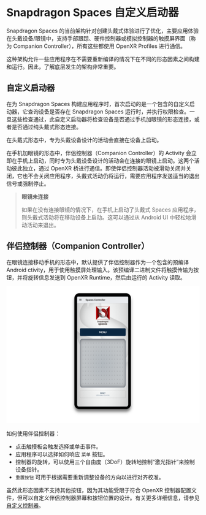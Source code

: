 # Snapdragon Spaces 自定义启动器

Snapdragon Spaces 的当前架构针对创建头戴式体验进行了优化，主要应用体验在头戴设备/眼镜中，支持手部跟踪、硬件控制器或模拟控制器的触摸屏界面（称为 Companion Controller），所有这些都使用 OpenXR Profiles 进行通信。

这种架构允许一些应用程序在不需要重新编译的情况下在不同的形态因素之间构建和运行。因此，了解底层发生的架构非常重要。

## 自定义启动器

在为 Snapdragon Spaces 构建应用程序时，首次启动的是一个包含的自定义启动器，它查询设备是否存在 Snapdragon Spaces 运行时，并执行权限检查。一旦这些检查通过，此自定义启动器将检查设备是否通过手机加眼镜的形态连接，或者是否通过纯头戴式形态连接。

在头戴式形态中，专为头戴设备设计的活动会直接在设备上启动。

在手机加眼镜的形态中，伴侣控制器（Companion Controller）的 Activity 会立即在手机上启动，同时专为头戴设备设计的活动会在连接的眼镜上启动。这两个活动彼此独立，通过 OpenXR 桥进行通信。即使伴侣控制器活动被滑动关闭并关闭，它也不会关闭应用程序，头戴式活动仍将运行，需要应用程序发送适当的退出信号或强制停止。

> **眼镜未连接**
>
> 如果在没有连接眼镜的情况下，在手机上启动了头戴式 Spaces 应用程序，则头戴式活动将在移动设备上启动。这可以通过从 Android UI 中轻松地滑动活动来退出。
>

## 伴侣控制器（Companion Controller）

在眼镜连接移动手机的形态中，默认提供了伴侣控制器作为一个包含的预编译 Android ctivity，用于使用触摸屏处理输入。该预编译二进制文件将触摸传输为按钮，并将旋转信息发送到 OpenXR Runtime，然后由运行的 Activity 读取。

![img](./pic-CustomLauncher/1.png)

如何使用伴侣控制器：

- 点击触摸板会触发选择或单击事件。
- 应用程序可以选择如何响应 `菜单` 按钮。
- 控制器的旋转，可以使用三个自由度（3DoF）旋转地控制“激光指针”来控制设备指针。
- `重置按钮` 可用于根据需要重新调整设备的方向以进行对齐校准。

虽然此形态因素不支持其他按钮，因为其功能受限于符合 OpenXR 控制器配置文件，但可以自定义伴侣控制器屏幕和按钮位置的设计。有关更多详细信息，请参见[自定义控制器](./../designux/CustomControllerProject.md)。
